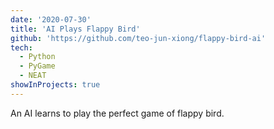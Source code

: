 ```yaml
---
date: '2020-07-30'
title: 'AI Plays Flappy Bird'
github: 'https://github.com/teo-jun-xiong/flappy-bird-ai'
tech:
  - Python
  - PyGame
  - NEAT
showInProjects: true
---
```


An AI learns to play the perfect game of flappy bird.